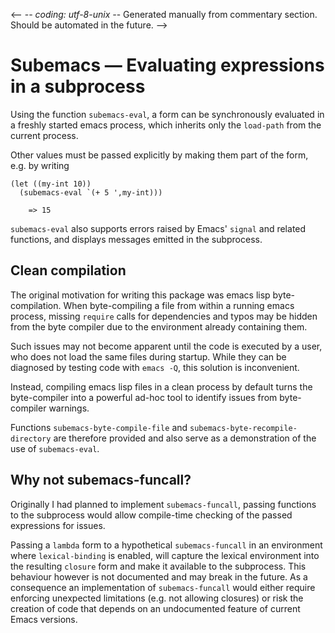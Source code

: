 <-- -*- coding: utf-8-unix -*-
    Generated manually from commentary section.
    Should be automated in the future. -->


# Subemacs — Evaluating expressions in a subprocess

Using the function `subemacs-eval`, a form can be synchronously
evaluated in a freshly started emacs process, which inherits only
the `load-path` from the current process. 

Other values must be passed explicitly by making them part of the
form, e.g. by writing 

    (let ((my-int 10))
      (subemacs-eval `(+ 5 ',my-int)))
        
        => 15

`subemacs-eval` also supports errors raised by Emacs' `signal` and
related functions, and displays messages emitted in the subprocess. 



## Clean compilation

The original motivation for writing this package was emacs lisp
byte-compilation. When byte-compiling a file from within a running
emacs process, missing `require` calls for dependencies and typos
may be hidden from the byte compiler due to the environment already
containing them. 

Such issues may not become apparent until the code is executed by a
user, who does not load the same files during startup. While they
can be diagnosed by testing code with `emacs -Q`, this solution is
inconvenient. 

Instead, compiling emacs lisp files in a clean process by default
turns the byte-compiler into a powerful ad-hoc tool to identify
issues from byte-compiler warnings. 

Functions `subemacs-byte-compile-file` and
`subemacs-byte-recompile-directory` are therefore provided and also
serve as a demonstration of the use of `subemacs-eval`.



## Why not subemacs-funcall?

Originally I had planned to implement `subemacs-funcall`, passing
functions to the subprocess would allow compile-time checking of
the passed expressions for issues. 

Passing a `lambda` form to a hypothetical `subemacs-funcall` in an
environment where `lexical-binding` is enabled, will capture the
lexical environment into the resulting `closure` form and make it
available to the subprocess. This behaviour however is not
documented and may break in the future. As a consequence an
implementation of `subemacs-funcall` would either require enforcing
unexpected limitations (e.g. not allowing closures) or risk the
creation of code that depends on an undocumented feature of current
Emacs versions.
